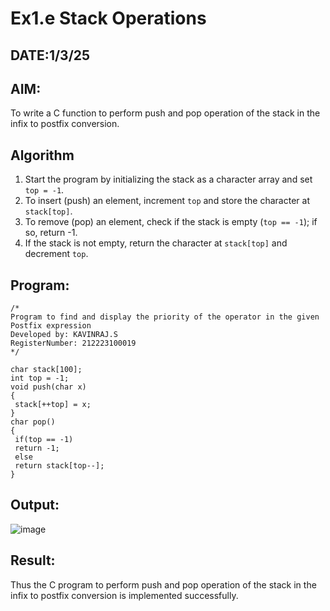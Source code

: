 # Ex1.e Stack Operations
## DATE:1/3/25
## AIM:
To write a C function to perform push and pop operation of the stack in the infix to postfix conversion.

## Algorithm
1. Start the program by initializing the stack as a character array and set `top = -1`.  
2. To insert (push) an element, increment `top` and store the character at `stack[top]`.  
3. To remove (pop) an element, check if the stack is empty (`top == -1`); if so, return -1.  
4. If the stack is not empty, return the character at `stack[top]` and decrement `top`.  

## Program:
```
/*
Program to find and display the priority of the operator in the given Postfix expression
Developed by: KAVINRAJ.S
RegisterNumber: 212223100019
*/

char stack[100];
int top = -1;
void push(char x)
{
 stack[++top] = x;
}
char pop()
{
 if(top == -1)
 return -1;
 else
 return stack[top--];
}
```

## Output:
![image](https://github.com/user-attachments/assets/03a3b896-4546-4c01-94bd-21348b492edf)


## Result:
Thus the C program to perform push and pop operation of the stack in the infix to postfix conversion is implemented successfully.
